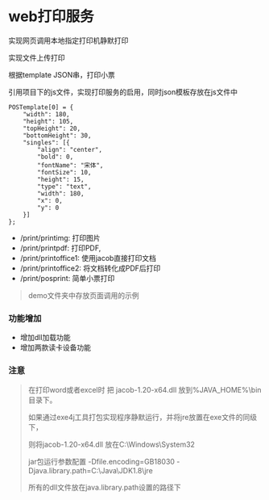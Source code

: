# web打印服务

实现网页调用本地指定打印机静默打印

实现文件上传打印

根据template JSON串，打印小票

引用项目下的js文件，实现打印服务的启用，同时json模板存放在js文件中
```
POSTemplate[0] = {
    "width": 180,
	"height": 105,
	"topHeight": 20,
	"bottomHeight": 30,
	"singles": [{
		"align": "center",
		"bold": 0,
		"fontName": "宋体",
		"fontSize": 10,
		"height": 15,
		"type": "text",
		"width": 180,
		"x": 0,
		"y": 0
	}]
};
```
+ /print/printimg: 打印图片
+ /print/printpdf: 打印PDF,
+ /print/printoffice1: 使用jacob直接打印文档
+ /print/printoffice2: 将文档转化成PDF后打印
+ /print/posprint: 简单小票打印  

>demo文件夹中存放页面调用的示例

### 功能增加

+ 增加dll加载功能
+ 增加两款读卡设备功能

### 注意

>在打印word或者excel时 把 jacob-1.20-x64.dll 放到%JAVA_HOME%\bin目录下。
>
>如果通过exe4j工具打包实现程序静默运行，并将jre放置在exe文件的同级下，
>
>则将jacob-1.20-x64.dll 放在C:\Windows\System32 
>
>jar包运行参数配置  -Dfile.encoding=GB18030 -Djava.library.path=C:\Java\JDK1.8\jre
>
>所有的dll文件放在java.library.path设置的路径下
